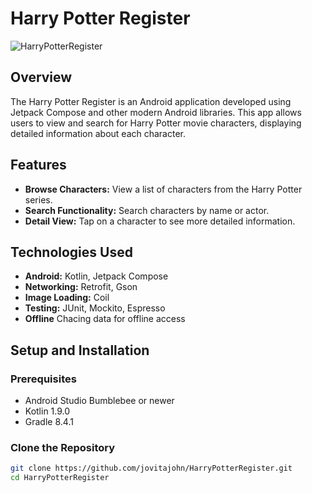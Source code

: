 # Harry Potter Register

![HarryPotterRegister](https://github.com/user-attachments/assets/d2bc2c20-4933-4965-9e61-73c4f8f10d0d)


## Overview

The Harry Potter Register is an Android application developed using Jetpack Compose and other modern Android libraries. 
This app allows users to view and search for Harry Potter movie characters, displaying detailed information about each character.

## Features

- **Browse Characters:** View a list of characters from the Harry Potter series.
- **Search Functionality:** Search characters by name or actor.
- **Detail View:** Tap on a character to see more detailed information.

## Technologies Used

- **Android:** Kotlin, Jetpack Compose
- **Networking:** Retrofit, Gson
- **Image Loading:** Coil
- **Testing:** JUnit, Mockito, Espresso
- **Offline** Chacing data for offline access

## Setup and Installation

### Prerequisites

- Android Studio Bumblebee or newer
- Kotlin 1.9.0
- Gradle 8.4.1

### Clone the Repository

```bash
git clone https://github.com/jovitajohn/HarryPotterRegister.git
cd HarryPotterRegister

